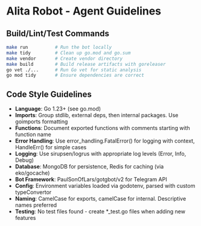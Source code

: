# Alita Robot - Agent Guidelines

## Build/Lint/Test Commands
```bash
make run          # Run the bot locally
make tidy         # Clean up go.mod and go.sum
make vendor       # Create vendor directory
make build        # Build release artifacts with goreleaser
go vet ./...      # Run Go vet for static analysis
go mod tidy       # Ensure dependencies are correct
```

## Code Style Guidelines
- **Language**: Go 1.23+ (see go.mod)
- **Imports**: Group stdlib, external deps, then internal packages. Use goimports formatting
- **Functions**: Document exported functions with comments starting with function name
- **Error Handling**: Use error_handling.FatalError() for logging with context, HandleErr() for simple cases
- **Logging**: Use sirupsen/logrus with appropriate log levels (Error, Info, Debug)
- **Database**: MongoDB for persistence, Redis for caching (via eko/gocache)
- **Bot Framework**: PaulSonOfLars/gotgbot/v2 for Telegram API
- **Config**: Environment variables loaded via godotenv, parsed with custom typeConvertor
- **Naming**: CamelCase for exports, camelCase for internal. Descriptive names preferred
- **Testing**: No test files found - create *_test.go files when adding new features